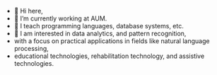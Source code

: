 - 👋 Hi here, 
- 👀 I’m currently working at AUM.
- 🌱 I teach programming languages, database systems, etc.
- 💞️ I am interested in data analytics, and pattern recognition,
-    with a focus on practical applications in fields like natural language processing,
-    educational technologies, rehabilitation technology, and assistive technologies.
